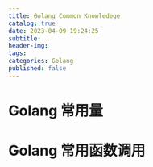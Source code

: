 ```yaml
---
title: Golang Common Knowledege
catalog: true
date: 2023-04-09 19:24:25
subtitle:
header-img:
tags:
categories: Golang
published: false
---
```


# Golang 常用量



# Golang 常用函数调用

